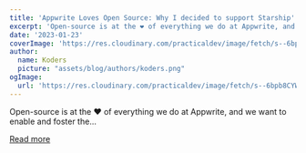 ```yaml
---
title: 'Appwrite Loves Open Source: Why I decided to support Starship'
excerpt: 'Open-source is at the ❤️ of everything we do at Appwrite, and we want to enable and foster the...'
date: '2023-01-23'
coverImage: 'https://res.cloudinary.com/practicaldev/image/fetch/s--6bpb8CYW--/c_imagga_scale,f_auto,fl_progressive,h_420,q_auto,w_1000/https://dev-to-uploads.s3.amazonaws.com/uploads/articles/gl7sr9r9fzfjy4ofugui.jpg'
author:
  name: Koders
  picture: "assets/blog/authors/koders.png"
ogImage:
  url: 'https://res.cloudinary.com/practicaldev/image/fetch/s--6bpb8CYW--/c_imagga_scale,f_auto,fl_progressive,h_420,q_auto,w_1000/https://dev-to-uploads.s3.amazonaws.com/uploads/articles/gl7sr9r9fzfjy4ofugui.jpg'
---
```


Open-source is at the ❤️ of everything we do at Appwrite, and we want to enable and foster the...

[Read more](https://dev.to/appwrite/appwrite-loves-open-source-why-i-decided-to-support-starship-3pfc)
